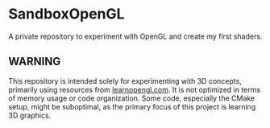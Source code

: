# SandboxOpenGL
A private repository to experiment with OpenGL and create my first shaders.

## WARNING
This repository is intended solely for experimenting with 3D concepts, primarily using resources from [learnopengl.com](https://learnopengl.com). It is not optimized in terms of memory usage or code organization. Some code, especially the CMake setup, might be suboptimal, as the primary focus of this project is learning 3D graphics.

